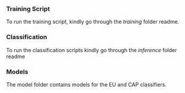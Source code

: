 ### Training Script
To run the training script, kindly go through the *training* folder readme.
### Classification
To run the classification scripts kindly go through the *inference* folder readme

### Models 
The model folder contains models for the EU and CAP classifiers. 
